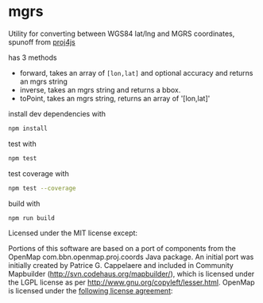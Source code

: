 mgrs
====

Utility for converting between WGS84 lat/lng and MGRS coordinates, spunoff from [proj4js](https://github.com/proj4js/proj4js)

has 3 methods

- forward, takes an array of `[lon,lat]` and optional accuracy and returns an mgrs string
- inverse, takes an mgrs string and returns a bbox. 
- toPoint, takes an mgrs string, returns an array of '[lon,lat]'

install dev dependencies with 

```bash
npm install
```

test with

```bash
npm test
```

test coverage with

```bash
npm test --coverage
```

build with

```bash
npm run build
```


Licensed under the MIT license except:

Portions of this software are based on a port of components from the OpenMap
com.bbn.openmap.proj.coords Java package. An initial port was initially created
by Patrice G. Cappelaere and included in Community Mapbuilder
(http://svn.codehaus.org/mapbuilder/), which is licensed under the LGPL license
as per http://www.gnu.org/copyleft/lesser.html. OpenMap is licensed under the
[following license agreement](openmap.md):

